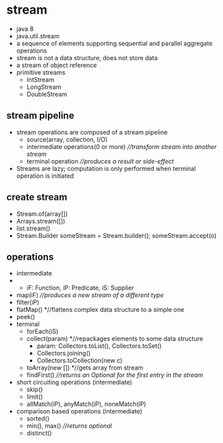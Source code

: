 # stream
- java 8
- java.util.stream
- a sequence of elements supporting sequential and parallel aggregate operations
- stream is not a data structure, does not store data
- a stream of object reference
- primitive streams
    - IntStream
    - LongStream
    - DoubleStream

## stream pipeline
- stream operations are composed of a stream pipeline
    - source(array, collection, I/O)
    - intermediate operations(0 or more) *//transform stream into another stream*
    - terminal operation *//produces a result or side-effect*
- Streams are lazy; computation is only performed when terminal operation is initiated

## create stream
- Stream.of(array[])
- Arrays.stream([])
- list.stream()
- Stream.Builder<String> someStream = Stream.builder(); someStream.accept(o)

## operations
- intermediate
- - iF: Function, iP: Predicate, iS: Supplier
- map(iF) *//produces a new stream of a different type*
- filter(iP)
- flatMap() *//flattens complex data structure to a simple one
- peek()
- terminal
    - forEach(iS)
    - collect(param) *//repackages elements to some data structure
        - param: Collectors.toList(), Collectors.toSet()
        - Collectors.joining()
        - Collectors.toCollection(new c)
    - toArray(new []) *//gets array from stream
    - findFirst() *//returns an Optional for the first entry in the stream*
- short circuiting operations (intermediate)
    - skip()
    - limit()
    - allMatch(iP), anyMatch(iP), noneMatch(iP)
- comparison based operations (intermediate)
    - sorted()
    - min(), max() *//returns optional*
    - distinct()